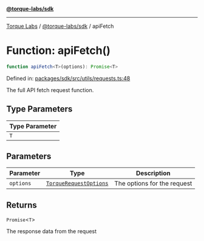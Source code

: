 [**@torque-labs/sdk**](../../../@torque-labs/sdk/README.md)

***

[Torque Labs](../../../README.md) / [@torque-labs/sdk](../README.md) / apiFetch

# Function: apiFetch()

```ts
function apiFetch<T>(options): Promise<T>
```

Defined in: [packages/sdk/src/utils/requests.ts:48](https://github.com/torque-labs/monorepo/blob/9238a1f6167cf2d739205996110f18c02ed8a04f/packages/sdk/src/utils/requests.ts#L48)

The full API fetch request function.

## Type Parameters

| Type Parameter |
| ------ |
| `T` |

## Parameters

| Parameter | Type | Description |
| ------ | ------ | ------ |
| `options` | [`TorqueRequestOptions`](../interfaces/TorqueRequestOptions.md) | The options for the request |

## Returns

`Promise`\<`T`\>

The response data from the request

